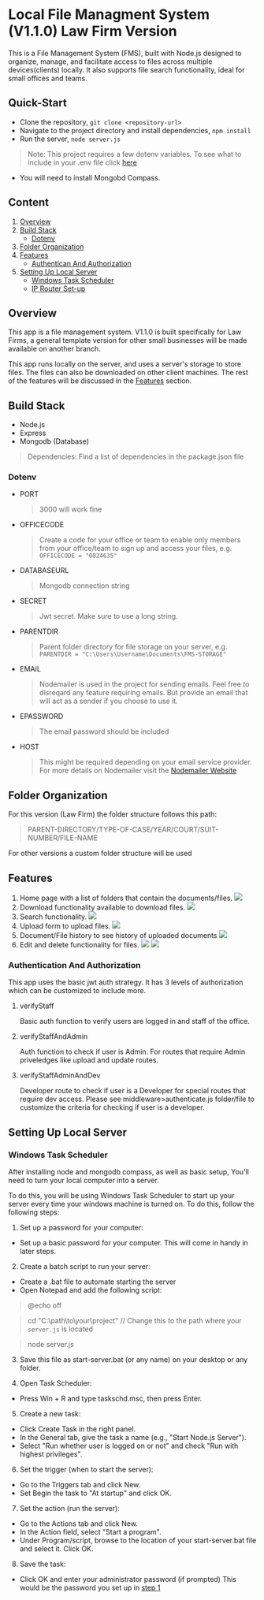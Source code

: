 # Local File Managment System (V1.1.0) Law Firm Version
This is a File Management System (FMS), built with Node.js designed to organize, manage, and facilitate access to files across multiple devices(clients) locally. It also supports file search functionality, ideal for small offices and teams. 

##  Quick-Start
-   Clone the repository, `git clone <repository-url>`
-   Navigate to the project directory and install dependencies, `npm install`
-   Run the server, `node server.js`
>   Note: This project requires a few dotenv variables.  To see what to include in your .env file click [here](#dotenv)
-   You will need to install Mongobd Compass. 

## Content
1.  [Overview](#overview)
2.  [Build Stack](#build-stack)
    - [Dotenv](#dotenv)
3.  [Folder Organization](#folder-organization)
4.  [Features](#features)
    - [Authentican And Authorization](#authentication-and-authorization)
5.  [Setting Up Local Server](#setting-up-local-server)
    - [Windows Task Scheduler ](#windows-task-scheduler )
    - [IP Router Set-up](#ip-router-setup)

## Overview
This app is a file management system. V1.1.0 is built specifically for Law Firms, a general template version for other small businesses will be made available on another branch.

This app runs locally on the server, and uses a server's storage to store files. The files can also be downloaded on other client machines. The rest of the features will be discussed in the [Features](#features) section. 

## Build Stack
-   Node.js
-   Express 
-   Mongodb (Database)
>   Dependencies: Find a list of dependencies in the package.json file

### Dotenv
-   PORT 
    > 3000 will work fine 
-   OFFICECODE
    > Create a code for your office or team to enable only members from your office/team to sign up and access your files, e.g. `OFFICECODE = "0824635"`
-   DATABASEURL
    > Mongodb connection string
-   SECRET
    > Jwt secret. Make sure to use a long string.
-   PARENTDIR
    > Parent folder directory for file storage on your server, e.g. `PARENTDIR = "C:\Users\Username\Documents\FMS-STORAGE"`
-   EMAIL
    > Nodemailer is used in the project for sending emails. Feel free to disreqard any feature requiring emails. But provide an email that will act as a sender if you choose to use it. 
-   EPASSWORD 
    > The email password should be included
-   HOST
    > This might be required depending on your email service provider. For more details on Nodemailer visit the [Nodemailer Website](https://nodemailer.com/)

## Folder Organization
For this version (Law Firm) the folder structure follows this path: 
>   PARENT-DIRECTORY/TYPE-OF-CASE/YEAR/COURT/SUIT-NUMBER/FILE-NAME

For other versions a custom folder structure will be used

## Features
1. Home page with a list of folders that contain the documents/files. 
![](./public/Images/s3.png)
2. Download functionality available to download files. 
![](./public/Images/s4.png)
3. Search functionality. 
![](./public/Images/s5.png)
4. Upload form to upload files. 
![](./public/Images/s6.png)
5. Document/File history to see history of uploaded documents 
![](./public/Images/s7.png)
6. Edit and delete functionality for files. 
![](./public/Images/s9.png)
![](./public/Images/s8.png)

### Authentication And Authorization
This app uses the basic jwt auth strategy. 
It has 3 levels of authorization which can be customized to include more. 
1. verifyStaff

    Basic auth function to verify users are logged in and staff of the office. 
2. verifyStaffAndAdmin

    Auth function to check if user is Admin. For routes that require Admin priveledges like upload and update routes. 
3. verifyStaffAdminAndDev

    Developer route to check if user is a Developer for special routes that require dev access. Please see middleware>authenticate.js folder/file to customize the criteria for checking if user is a developer.

## Setting Up Local Server
### Windows Task Scheduler 
After installing node and mongodb compass, as well as basic setup, You'll need to turn your local computer into a server. 

To do this, you will be using Windows Task Scheduler to start up your server every time your windows machine is turned on. To do this, follow the following steps:

1. Set up a password for your computer: 
  
-  Set up a basic password for your computer. This will come in handy in later steps. 

2. Create a batch script to run your server:

-  Create a .bat file to automate starting the server
-  Open Notepad and add the following script:
>  @echo off

>  cd "C:\path\to\your\project" // Change this to the path where your `server.js` is located

>  node server.js

3. Save this file as start-server.bat (or any name) on your desktop or any folder.

4. Open Task Scheduler:

-   Press Win + R and type taskschd.msc, then press Enter.

5. Create a new task:

-   Click Create Task in the right panel.
-   In the General tab, give the task a name (e.g., "Start Node.js Server").
-   Select "Run whether user is logged on or not" and check "Run with highest privileges".

6. Set the trigger (when to start the server):

-   Go to the Triggers tab and click New.
-   Set Begin the task to "At startup" and click OK.

7. Set the action (run the server):

-   Go to the Actions tab and click New.
-   In the Action field, select "Start a program".
-   Under Program/script, browse to the location of your start-server.bat file and select it. Click OK.

8. Save the task:

-   Click OK and enter your administrator password (if prompted) This would be the password you set up in [step 1](#windows-task-scheduler)

 
